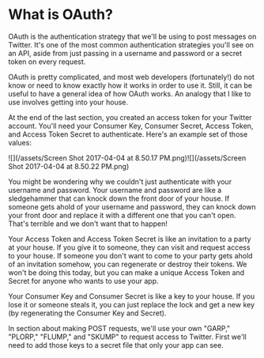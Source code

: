 # What is OAuth?

OAuth is the authentication strategy that we'll be using to post messages on Twitter. It's one of the most common authentication strategies you'll see on an API, aside from just passing in a username and password or a secret token on every request.

OAuth is pretty complicated, and most web developers \(fortunately!\) do not know or need to know exactly how it works in order to use it. Still, it can be useful to have a general idea of how OAuth works. An analogy that I like to use involves getting into your house.

At the end of the last section, you created an access token for your Twitter account. You'll need your Consumer Key, Consumer Secret, Access Token, and Access Token Secret to authenticate. Here's an example set of those values:

![](/assets/Screen Shot 2017-04-04 at 8.50.17 PM.png)![](/assets/Screen Shot 2017-04-04 at 8.50.22 PM.png)

You might be wondering why we couldn't just authenticate with your username and password. Your username and password are like a sledgehammer that can knock down the front door of your house. If someone gets ahold of your username and password, they can knock down your front door and replace it with a different one that you can't open. That's terrible and we don't want that to happen!

Your Access Token and Access Token Secret is like an invitation to a party at your house. If you give it to someone, they can visit and request access to your house. If someone you don't want to come to your party gets ahold of an invitation somehow, you can regenerate or destroy their tokens. We won't be doing this today, but you can make a unique Access Token and Secret for anyone who wants to use your app.

Your Consumer Key and Consumer Secret is like a key to your house. If you lose it or someone steals it, you can just replace the lock and get a new key \(by regenerating the Consumer Key and Secret\). 

In section about making POST requests, we'll use your own "GARP," "PLORP," "FLUMP," and "SKUMP" to request access to Twitter. First we'll need to add those keys to a secret file that only your app can see.

